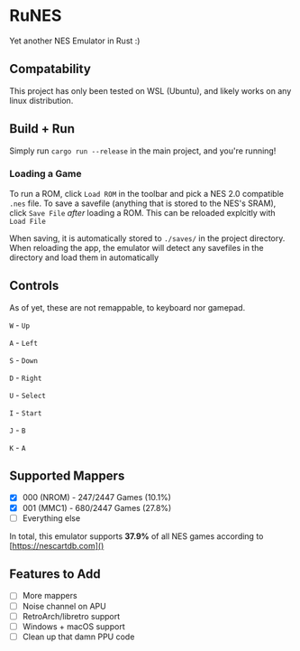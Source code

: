 # RuNES
Yet another NES Emulator in Rust :)

## Compatability
This project has only been tested on WSL (Ubuntu), and likely works on any linux distribution.

## Build + Run
Simply run `cargo run --release` in the main project, and you're running!

### Loading a Game
To run a ROM, click `Load ROM` in the toolbar and pick a NES 2.0 compatible `.nes` file. To save a savefile (anything that is stored to the NES's SRAM), click `Save File` _after_ loading a ROM. This can be reloaded explcitly with `Load File`

When saving, it is automatically stored to `./saves/` in the project directory. When reloading the app, the emulator will detect any savefiles in the directory and load them in automatically

## Controls
As of yet, these are not remappable, to keyboard nor gamepad.

`W` - `Up` 

`A` - `Left`

`S` - `Down`

`D` - `Right`

`U` - `Select`

`I` - `Start`

`J` - `B`

`K` - `A`

## Supported Mappers
- [x] 000 (NROM) - 247/2447 Games (10.1%)
- [x] 001 (MMC1) - 680/2447 Games (27.8%)
- [ ] Everything else

In total, this emulator supports **37.9%** of all NES games according to [https://nescartdb.com]()

## Features to Add
- [ ] More mappers
- [ ] Noise channel on APU
- [ ] RetroArch/libretro support
- [ ] Windows + macOS support
- [ ] Clean up that damn PPU code
